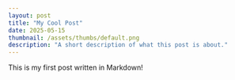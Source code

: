 ```yaml
---
layout: post
title: "My Cool Post"
date: 2025-05-15
thumbnail: /assets/thumbs/default.png
description: "A short description of what this post is about."
---
```


This is my first post written in Markdown!
